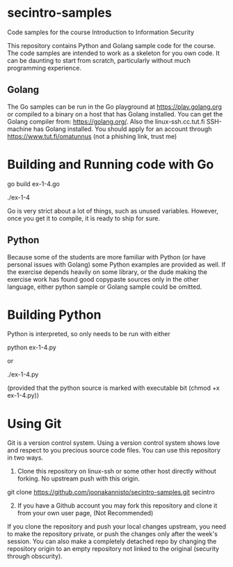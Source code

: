 # secintro-samples
Code samples for the course Introduction to Information Security 

This repository contains Python and Golang sample code for the course. 
The code samples are intended to work as a skeleton for you own code. It can be daunting to start from scratch, particularly without much programming experience. 

Golang
------
The Go samples can be run in the Go playground at https://play.golang.org or compiled to a binary on a host that has Golang installed. You can get the Golang compiler from: https://golang.org/. Also the linux-ssh.cc.tut.fi SSH-machine has Golang installed. You should apply for an account through https://www.tut.fi/omatunnus (not a phishing link, trust me) 

Building and Running code with Go 
=================================
go build ex-1-4.go

./ex-1-4 

Go is very strict about a lot of things, such as unused variables. However, once you get it to compile, it is ready to ship for sure. 

Python
------

Because some of the students are more familiar with Python (or have personal issues with Golang) some Python examples are provided as well. If the exercise depends heavily on some library, or the dude making the exercise work has found good copypaste sources only in the other language, either python sample or Golang sample could be omitted. 

Building Python
===============
Python is interpreted, so only needs to be run with either 

python ex-1-4.py 

or 

./ex-1-4.py 

(provided that the python source is marked with executable bit (chmod +x ex-1-4.py)) 

Using Git 
=========
Git is a version control system. Using a version control system shows love and respect to you precious source code files. 
You can use this repository in two ways. 
1) Clone this repository on linux-ssh or some other host directly without forking. No upstream push with this origin. 

git clone https://github.com/joonakannisto/secintro-samples.git secintro 

2) If you have a Github account you may fork this repository and clone it from your own user page, (Not Recommended) 

If you clone the repository and push your local changes upstream, you need to make the repository private, or push the changes only after the week's session. You can also make a completely detached repo by changing the repository origin to an empty repository not linked to the original (security through obscurity). 
